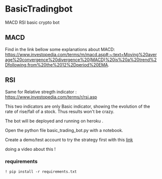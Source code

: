 # BasicTradingbot
MACD  RSI basic crypto bot


## MACD 

Find in the link bellow some explanations about MACD:
https://www.investopedia.com/terms/m/macd.asp#:~:text=Moving%20average%20convergence%20divergence%20(MACD)%20is%20a%20trend%2Dfollowing,from%20the%2012%2Dperiod%20EMA.

## RSI

Same for Relative stregth indicator :
https://www.investopedia.com/terms/r/rsi.asp

This two indicators are only Basic indicator, showing the evolution of the rate of rise/fall of a stock. Thus results won't be crazy.

The bot will be deployed and running on heroku .


Open the python file basic_trading_bot.py with a notebook.

Create a demo/test account to try the strategy first with this [link](https://testnet.binance.vision/key/generate)


doing a video about this !

### requirements

```! pip install -r requirements.txt ```
